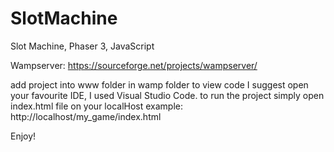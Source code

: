 # SlotMachine
Slot Machine, Phaser 3, JavaScript

Wampserver: https://sourceforge.net/projects/wampserver/

add project into www folder in wamp folder
to view code I suggest open your favourite IDE, I used Visual Studio Code.
to run the project simply open index.html file on your localHost
example: http://localhost/my_game/index.html

Enjoy!

